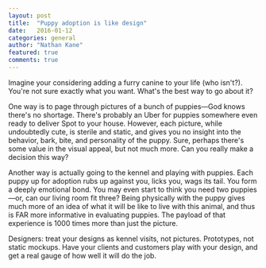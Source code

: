 ```yaml
---
layout: post
title:  "Puppy adoption is like design"
date:   2016-01-12
categories: general
author: "Nathan Kane"
featured: true
comments: true
---
```

Imagine your considering adding a furry canine to your life (who isn't?). You're not sure exactly what you want. What's the best way to go about it?

One way is to page through pictures of a bunch of puppies—God knows there's no shortage. There's probably an Uber for puppies somewhere even ready to deliver Spot to your house. However, each picture, while undoubtedly cute, is sterile and static, and gives you no insight into the behavior, bark, bite, and personality of the puppy. Sure, perhaps there's some value in the visual appeal, but not much more. Can you really make a decision this way?

Another way is actually going to the kennel and playing with puppies. Each puppy up for adoption rubs up against you, licks you, wags its tail. You form a deeply emotional bond. You may even start to think you need two puppies—or, can our living room fit three? Being physically with the puppy gives much more of an idea of what it will be like to live with this animal, and thus is FAR more informative in evaluating puppies. The payload of that experience is 1000 times more than just the picture.

Designers: treat your designs as kennel visits, not pictures. Prototypes, not static mockups. Have your clients and customers play with your design, and get a real gauge of how well it will do the job.
